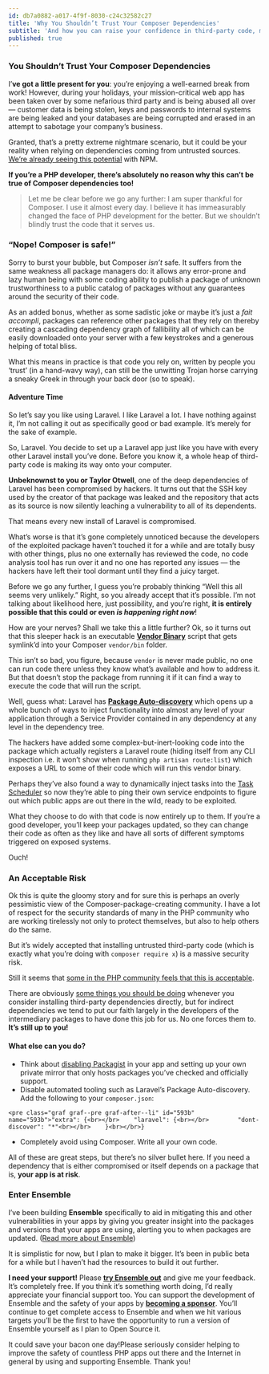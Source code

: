 ```yaml
---
id: db7a0882-a017-4f9f-8030-c24c32582c27
title: 'Why You Shouldn’t Trust Your Composer Dependencies'
subtitle: 'And how you can raise your confidence in third-party code, mitigate potential disasters, reduce stress and sleep more soundly.'
published: true
---
```




### You Shouldn’t Trust Your Composer Dependencies

I’**ve got a little present for you**: you’re enjoying a well-earned break from work! However, during your holidays, your mission-critical web app has been taken over by some nefarious third party and is being abused all over — customer data is being stolen, keys and passwords to internal systems are being leaked and your databases are being corrupted and erased in an attempt to sabotage your company’s business.

Granted, that’s a pretty extreme nightmare scenario, but it could be your reality when relying on dependencies coming from untrusted sources. [We’re already seeing this potential](https://www.theregister.co.uk/2018/07/12/npm_eslint/) with NPM.

**If you’re a PHP developer, there’s absolutely no reason why this can’t be true of Composer dependencies too!**

> Let me be clear before we go any further: I am super thankful for Composer. I use it almost every day. I believe it has immeasurably changed the face of PHP development for the better. But we shouldn’t blindly trust the code that it serves us.

### “Nope! Composer is safe!”

Sorry to burst your bubble, but Composer *isn’t* safe. It suffers from the same weakness all package managers do: it allows any error-prone and lazy human being with some coding ability to publish a package of unknown trustworthiness to a public catalog of packages without any guarantees around the security of their code.

As an added bonus, whether as some sadistic joke or maybe it’s just a *fait accompli*, packages can reference other packages that they rely on thereby creating a cascading dependency graph of fallibility all of which can be easily downloaded onto your server with a few keystrokes and a generous helping of total bliss.

What this means in practice is that code you rely on, written by people you ‘trust’ (in a hand-wavy way), can still be the unwitting Trojan horse carrying a sneaky Greek in through your back door (so to speak).

#### Adventure Time

So let’s say you like using Laravel. I like Laravel a lot. I have nothing against it, I’m not calling it out as specifically good or bad example. It’s merely for the sake of example.

So, Laravel. You decide to set up a Laravel app just like you have with every other Laravel install you’ve done. Before you know it, a whole heap of third-party code is making its way onto your computer.

**Unbeknownst to you or Taylor Otwell**, one of the deep dependencies of Laravel has been compromised by hackers. It turns out that the SSH key used by the creator of that package was leaked and the repository that acts as its source is now silently leaching a vulnerability to all of its dependents.

That means every new install of Laravel is compromised.

What’s worse is that it’s gone completely unnoticed because the developers of the exploited package haven’t touched it for a while and are totally busy with other things, plus no one externally has reviewed the code, no code analysis tool has run over it and no one has reported any issues — the hackers have left their tool dormant until they find a juicy target.

Before we go any further, I guess you’re probably thinking “Well this all seems very unlikely.” Right, so you already accept that it’s possible. I’m not talking about likelihood here, just possibility, and you’re right, **it is entirely possible that this could or even *is happening right now***!

How are your nerves? Shall we take this a little further? Ok, so it turns out that this sleeper hack is an executable [**Vendor Binary**](https://getcomposer.org/doc/articles/vendor-binaries.md) script that gets symlink’d into your Composer `vendor/bin` folder.

This isn’t so bad, you figure, because `vendor` is never made public, no one can run code there unless they know what’s available and how to address it. But that doesn’t stop the package from running it if it can find a way to execute the code that will run the script.

Well, guess what: Laravel has [**Package Auto-discovery**](https://medium.com/@taylorotwell/package-auto-discovery-in-laravel-5-5-ea9e3ab20518) which opens up a whole bunch of ways to inject functionality into almost any level of your application through a Service Provider contained in any dependency at any level in the dependency tree.

The hackers have added some complex-but-inert-looking code into the package which actually registers a Laravel route (hiding itself from any CLI inspection i.e. it won’t show when running `php artisan route:list`) which exposes a URL to some of their code which will run this vendor binary.

Perhaps they’ve also found a way to dynamically inject tasks into the [Task Scheduler](https://laravel.com/docs/5.7/scheduling) so now they’re able to ping their own service endpoints to figure out which public apps are out there in the wild, ready to be exploited.

What they choose to do with that code is now entirely up to them. If you’re a good developer, you’ll keep your packages updated, so they can change their code as often as they like and have all sorts of different symptoms triggered on exposed systems.

Ouch!

### An Acceptable Risk

Ok this is quite the gloomy story and for sure this is perhaps an overly pessimistic view of the Composer-package-creating community. I have a lot of respect for the security standards of many in the PHP community who are working tirelessly not only to protect themselves, but also to help others do the same.

But it’s widely accepted that installing untrusted third-party code (which is exactly what you’re doing with `composer require x`) is a massive security risk.

Still it seems that [some in the PHP community feels that this is acceptable](https://twitter.com/simonhamp/status/1034101099349897217).

There are obviously [some things you should be doing](https://websec.io/2013/02/18/Safety-PHP-Dependencies-Composer.html) whenever you consider installing third-party dependencies directly, but for indirect dependencies we tend to put our faith largely in the developers of the intermediary packages to have done this job for us. No one forces them to. **It’s still up to you!**

#### What else can you do?

- Think about [disabling Packagist](https://getcomposer.org/doc/05-repositories.md#disabling-packagist-org) in your app and setting up your own private mirror that only hosts packages you’ve checked and officially support.
- Disable automated tooling such as Laravel’s Package Auto-discovery. Add the following to your `composer.json`:

```
<pre class="graf graf--pre graf-after--li" id="593b" name="593b">"extra": {<br></br>    "laravel": {<br></br>        "dont-discover": "*"<br></br>    }<br></br>}
```

- Completely avoid using Composer. Write all your own code.

All of these are great steps, but there’s no silver bullet here. If you need a dependency that is either compromised or itself depends on a package that is, **your app is at risk**.

### Enter Ensemble

I’ve been building **Ensemble** specifically to aid in mitigating this and other vulnerabilities in your apps by giving you greater insight into the packages and versions that your apps are using, alerting you to when packages are updated. ([Read more about Ensemble](https://medium.com/@simonhamp/announcing-ensemble-4daac49618a6))

It is simplistic for now, but I plan to make it bigger. It’s been in public beta for a while but I haven’t had the resources to build it out further.

**I need your support!** Please [**try Ensemble out**](https://ens.emble.app/) and give me your feedback. It’s completely free. If you think it’s something worth doing, I’d really appreciate your financial support too. You can support the development of Ensemble and the safety of your apps by [**becoming a sponsor**](https://github.com/sponsors/simonhamp). You’ll continue to get complete access to Ensemble and when we hit various targets you’ll be the first to have the opportunity to run a version of Ensemble yourself as I plan to Open Source it.

It could save your bacon one day!Please seriously consider helping to improve the safety of countless PHP apps out there and the Internet in general by using and supporting Ensemble. Thank you!

